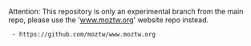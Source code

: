 Attention: 
This repository is only an experimental branch from the main repo, 
please use the 'www.moztw.org' website repo instead.

     - https://github.com/moztw/www.moztw.org
